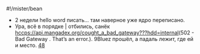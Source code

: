 #!/mister/bean
- 2 недели hello word писать... там наверное уже ядро переписано.
- Ура, всё в порядке | отбились, санёк <hccps://api.mangadex.org/cought_a_bad_gateway???hdd=internal>(502 - Bad Gateway . That’s an error.). 9Bluez прошёл, а падаль лежит, где ей и место.
[48](https://api.mangadex.org/belza.jpg)
